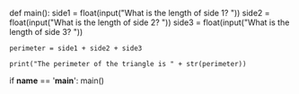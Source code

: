 <!-- Problem Statement
Prompt the user to enter the lengths of each side of a triangle and then calculate and print the perimeter of the triangle (the sum of all of the side lengths).

Here's a sample run of the program (user input is in bold italics):

What is the length of side 1? 3

What is the length of side 2? 4

What is the length of side 3? 5.5

The perimeter of the triangle is 12.5 -->
def main():
    side1 = float(input("What is the length of side 1? "))
    side2 = float(input("What is the length of side 2? "))
    side3 = float(input("What is the length of side 3? "))
    
    perimeter = side1 + side2 + side3
    
    print("The perimeter of the triangle is " + str(perimeter))
    
if __name__ == '__main__':
    main()
